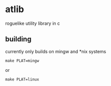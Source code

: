 atlib
=====

roguelike utility library in c

building
--------

currently only builds on mingw and *nix systems

`make PLAT=mingw`

or

`make PLAT=linux`
